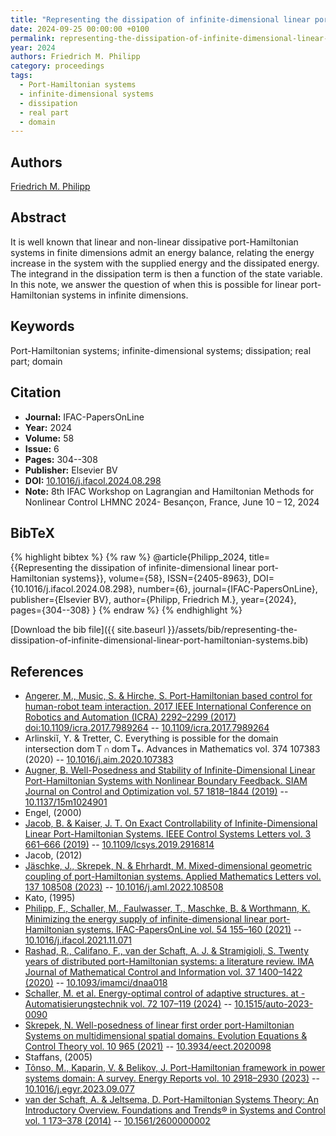 ```yaml
---
title: "Representing the dissipation of infinite-dimensional linear port-Hamiltonian systems"
date: 2024-09-25 00:00:00 +0100
permalink: representing-the-dissipation-of-infinite-dimensional-linear-port-hamiltonian-systems
year: 2024
authors: Friedrich M. Philipp
category: proceedings
tags:
  - Port-Hamiltonian systems
  - infinite-dimensional systems
  - dissipation
  - real part
  - domain
---
```

 
## Authors
[Friedrich M. Philipp](authors/friedrich-m-philipp)
 
## Abstract
It is well known that linear and non-linear dissipative port-Hamiltonian systems in finite dimensions admit an energy balance, relating the energy increase in the system with the supplied energy and the dissipated energy. The integrand in the dissipation term is then a function of the state variable. In this note, we answer the question of when this is possible for linear port-Hamiltonian systems in infinite dimensions.
 
## Keywords
Port-Hamiltonian systems; infinite-dimensional systems; dissipation; real part; domain
 
## Citation
- **Journal:** IFAC-PapersOnLine
- **Year:** 2024
- **Volume:** 58
- **Issue:** 6
- **Pages:** 304--308
- **Publisher:** Elsevier BV
- **DOI:** [10.1016/j.ifacol.2024.08.298](https://doi.org/10.1016/j.ifacol.2024.08.298)
- **Note:** 8th IFAC Workshop on Lagrangian and Hamiltonian Methods for Nonlinear Control LHMNC 2024- Besançon, France, June 10 – 12, 2024
 
## BibTeX
{% highlight bibtex %}
{% raw %}
@article{Philipp_2024,
  title={{Representing the dissipation of infinite-dimensional linear port-Hamiltonian systems}},
  volume={58},
  ISSN={2405-8963},
  DOI={10.1016/j.ifacol.2024.08.298},
  number={6},
  journal={IFAC-PapersOnLine},
  publisher={Elsevier BV},
  author={Philipp, Friedrich M.},
  year={2024},
  pages={304--308}
}
{% endraw %}
{% endhighlight %}
 
[Download the bib file]({{ site.baseurl }}/assets/bib/representing-the-dissipation-of-infinite-dimensional-linear-port-hamiltonian-systems.bib)
 
## References
- [Angerer, M., Music, S. & Hirche, S. Port-Hamiltonian based control for human-robot team interaction. 2017 IEEE International Conference on Robotics and Automation (ICRA) 2292–2299 (2017) doi:10.1109/icra.2017.7989264](port-hamiltonian-based-control-for-human-robot-team-interaction) -- [10.1109/icra.2017.7989264](https://doi.org/10.1109/icra.2017.7989264)
- Arlinskiĭ, Y. & Tretter, C. Everything is possible for the domain intersection dom T ∩ dom T⁎. Advances in Mathematics vol. 374 107383 (2020) -- [10.1016/j.aim.2020.107383](https://doi.org/10.1016/j.aim.2020.107383)
- [Augner, B. Well-Posedness and Stability of Infinite-Dimensional Linear Port-Hamiltonian Systems with Nonlinear Boundary Feedback. SIAM Journal on Control and Optimization vol. 57 1818–1844 (2019)](well-posedness-and-stability-of-infinite-dimensional-linear-port-hamiltonian-systems-with-nonlinear-boundary-feedback) -- [10.1137/15m1024901](https://doi.org/10.1137/15m1024901)
- Engel, (2000)
- [Jacob, B. & Kaiser, J. T. On Exact Controllability of Infinite-Dimensional Linear Port-Hamiltonian Systems. IEEE Control Systems Letters vol. 3 661–666 (2019)](on-exact-controllability-of-infinite-dimensional-linear-port-hamiltonian-systems) -- [10.1109/lcsys.2019.2916814](https://doi.org/10.1109/lcsys.2019.2916814)
- Jacob, (2012)
- [Jäschke, J., Skrepek, N. & Ehrhardt, M. Mixed-dimensional geometric coupling of port-Hamiltonian systems. Applied Mathematics Letters vol. 137 108508 (2023)](mixed-dimensional-geometric-coupling-of-port-hamiltonian-systems) -- [10.1016/j.aml.2022.108508](https://doi.org/10.1016/j.aml.2022.108508)
- Kato, (1995)
- [Philipp, F., Schaller, M., Faulwasser, T., Maschke, B. & Worthmann, K. Minimizing the energy supply of infinite-dimensional linear port-Hamiltonian systems. IFAC-PapersOnLine vol. 54 155–160 (2021)](minimizing-the-energy-supply-of-infinite-dimensional-linear-port-hamiltonian-systems) -- [10.1016/j.ifacol.2021.11.071](https://doi.org/10.1016/j.ifacol.2021.11.071)
- [Rashad, R., Califano, F., van der Schaft, A. J. & Stramigioli, S. Twenty years of distributed port-Hamiltonian systems: a literature review. IMA Journal of Mathematical Control and Information vol. 37 1400–1422 (2020)](twenty-years-of-distributed-port-hamiltonian-systems-a-literature-review) -- [10.1093/imamci/dnaa018](https://doi.org/10.1093/imamci/dnaa018)
- [Schaller, M. et al. Energy-optimal control of adaptive structures. at - Automatisierungstechnik vol. 72 107–119 (2024)](energy-optimal-control-of-adaptive-structures) -- [10.1515/auto-2023-0090](https://doi.org/10.1515/auto-2023-0090)
- [Skrepek, N. Well-posedness of linear first order port-Hamiltonian Systems on multidimensional spatial domains. Evolution Equations &amp; Control Theory vol. 10 965 (2021)](well-posedness-of-linear-first-order-port-hamiltonian-systems-on-multidimensional-spatial-domains) -- [10.3934/eect.2020098](https://doi.org/10.3934/eect.2020098)
- Staffans, (2005)
- [Tõnso, M., Kaparin, V. & Belikov, J. Port-Hamiltonian framework in power systems domain: A survey. Energy Reports vol. 10 2918–2930 (2023)](port-hamiltonian-framework-in-power-systems-domain-a-survey) -- [10.1016/j.egyr.2023.09.077](https://doi.org/10.1016/j.egyr.2023.09.077)
- [van der Schaft, A. & Jeltsema, D. Port-Hamiltonian Systems Theory: An Introductory Overview. Foundations and Trends® in Systems and Control vol. 1 173–378 (2014)](port-hamiltonian-systems-theory-an-introductory-overview) -- [10.1561/2600000002](https://doi.org/10.1561/2600000002)

